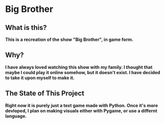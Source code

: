 # Big Brother

## What is this?
**This is a recreation of the show "Big Brother", in game form.**

## Why?
**I have always loved watching this show with my family. I thought that maybe I could play it online somehow, but it doesn't exist. I have decided to take it upon myself to make it.**

## The State of This Project
**Right now it is purely just a text game made with Python. Once it's more devloped, I plan on making visuals either with Pygame, or use a differnt language.**
